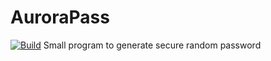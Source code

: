 # AuroraPass
[![Build](https://github.com/Mariapori/AuroraPass/actions/workflows/check.yml/badge.svg)](https://github.com/Mariapori/AuroraPass/actions/workflows/check.yml)
Small program to generate secure random password
